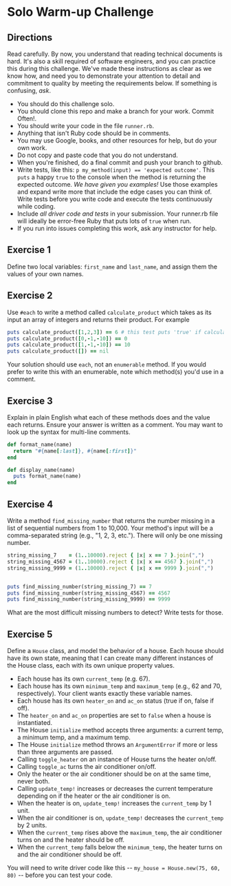 # Solo Warm-up Challenge

## Directions
Read carefully. By now, you understand that reading technical documents is hard. It's also a skill required of software engineers, and you can practice this during this challenge. We've made these instructions as clear as we know how, and need you to demonstrate your attention to detail and commitment to quality by meeting the requirements below. If something is confusing, *ask*. 

  - You should do this challenge solo.
  - You should clone this repo and make a branch for your work. Commit Often!.
  - You should write your code in the file `runner.rb`.
  - Anything that isn't Ruby code should be in comments.
  - You may use Google, books, and other resources for help, but do your own work.
  - Do not copy and paste code that you do not understand.
  - When you're finished, do a final commit and push your branch to github.
  - Write tests, like this: `p my_method(input) == 'expected outcome'`. This `puts` a happy `true` to the console when the method is returning the expected outcome. *We have given you examples!* Use those examples and expand write more that include the edge cases you can think of. Write tests before you write code and execute the tests continuously while coding.
  - Include *all driver code and tests* in your submission. Your runner.rb file will ideally be error-free Ruby that puts lots of `true` when run.
  - If you run into issues completing this work, ask any instructor for help.

## Exercise 1

Define two local variables: `first_name` and `last_name`, and assign them the values of your own names.

## Exercise 2

Use `#each` to write a method called `calculate_product` which takes as its input an array of integers and returns their product.  For example

```ruby
puts calculate_product([1,2,3]) == 6 # this test puts 'true' if calculate_product([1,2,3]) returns the correct value of 6
puts calculate_product([0,-1,-10]) == 0 
puts calculate_product([1,-1,-10]) == 10 
puts calculate_product([]) == nil
```
Your solution should use `each`, not an `enumerable` method. If you would prefer to write this with an enumerable, note which method(s) you'd use in a comment. 

## Exercise 3

Explain in plain English what each of these methods does and the value each returns.  Ensure your answer is written as a comment. You may want to look up the syntax for multi-line comments. 

```ruby
def format_name(name)
  return "#{name[:last]}, #{name[:first]}"
end

def display_name(name)
  puts format_name(name)
end
```

## Exercise 4

Write a method `find_missing_number` that returns the number missing in a list of sequential numbers from 1 to 10,000.  Your method's input will be a comma-separated string (e.g., "1, 2, 3, etc.").  There will only be one missing number.

```ruby
string_missing_7    = (1..10000).reject { |x| x == 7 }.join(",")
string_missing_4567 = (1..10000).reject { |x| x == 4567 }.join(",")
string_missing_9999 = (1..10000).reject { |x| x == 9999 }.join(",")


puts find_missing_number(string_missing_7) == 7         
puts find_missing_number(string_missing_4567) == 4567
puts find_missing_number(string_missing_9999) == 9999
```
What are the most difficult missing numbers to detect? Write tests for those.

## Exercise 5

Define a `House` class, and model the behavior of a house.  Each house should have its own state, meaning that I can create many different instances of the House class, each with its own unique property values.

  * Each house has its own `current_temp` (e.g. 67).
  * Each house has its own `minimum_temp` and `maximum_temp` (e.g., 62 and 70, respectively). Your client wants exactly these variable names. 
  * Each house has its own `heater_on` and `ac_on` status (true if on, false if off).
  * The `heater_on` and `ac_on` properties are set to `false` when a house is instantiated.
  * The House `initialize` method accepts three arguments: a current temp, a minimum temp, and a maximum temp.
  * The House `initialize` method throws an `ArgumentError` if more or less than three arguments are passed.
  * Calling `toggle_heater` on an instance of House turns the heater on/off.
  * Calling `toggle_ac` turns the air conditioner on/off.
  * Only the heater or the air conditioner should be on at the same time, never both.
  * Calling `update_temp!` increases or decreases the current temperature depending on if the heater or the air conditioner is on.
  * When the heater is on, `update_temp!` increases the `current_temp` by 1 unit.
  * When the air conditioner is on, `update_temp!` decreases the `current_temp` by 2 units.
  * When the `current_temp` rises above the `maximum_temp`, the air conditioner turns on and the heater should be off.
  * When the `current_temp` falls below the `minimum_temp`, the heater turns on and the air conditioner should be off.
  
You will need to write driver code like this -- `my_house = House.new(75, 60, 80)` -- before you can test your code.